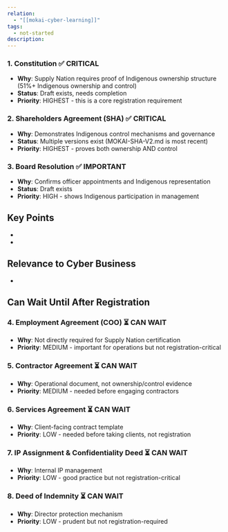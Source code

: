 ```yaml
---
relation:
  - "[[mokai-cyber-learning]]"
tags:
  - not-started
description:
---
```

### 1. **Constitution** ✅ CRITICAL

- **Why**: Supply Nation requires proof of Indigenous ownership structure (51%+ Indigenous ownership and control)
- **Status**: Draft exists, needs completion
- **Priority**: HIGHEST - this is a core registration requirement

### 2. **Shareholders Agreement (SHA)** ✅ CRITICAL

- **Why**: Demonstrates Indigenous control mechanisms and governance
- **Status**: Multiple versions exist (MOKAI-SHA-V2.md is most recent)
- **Priority**: HIGHEST - proves both ownership AND control

### 3. **Board Resolution** ✅ IMPORTANT

- **Why**: Confirms officer appointments and Indigenous representation
- **Status**: Draft exists
- **Priority**: HIGH - shows Indigenous participation in management

## Key Points
-
-

## Relevance to Cyber Business
-

## Can Wait Until After Registration

### 4. **Employment Agreement (COO)** ⏳ CAN WAIT

- **Why**: Not directly required for Supply Nation certification
- **Priority**: MEDIUM - important for operations but not registration-critical

### 5. **Contractor Agreement** ⏳ CAN WAIT

- **Why**: Operational document, not ownership/control evidence
- **Priority**: MEDIUM - needed before engaging contractors

### 6. **Services Agreement** ⏳ CAN WAIT

- **Why**: Client-facing contract template
- **Priority**: LOW - needed before taking clients, not registration

### 7. **IP Assignment & Confidentiality Deed** ⏳ CAN WAIT

- **Why**: Internal IP management
- **Priority**: LOW - good practice but not registration-critical

### 8. **Deed of Indemnity** ⏳ CAN WAIT

- **Why**: Director protection mechanism
- **Priority**: LOW - prudent but not registration-required
